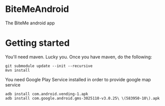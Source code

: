 BiteMeAndroid
=============

The BiteMe android app

Getting started
=======
You'll need maven. Lucky you. Once you have maven, do the following:

```
git submodule update --init --recursive
mvn install
```


You need Google Play Service installed in order to provide google map service
```
adb install com.android.vending-1.apk
adb install com.google.android.gms-3025110-v3.0.25\ \(583950-10\).apk
```
